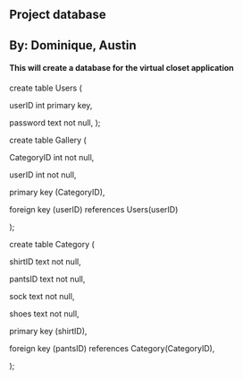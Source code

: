 ## Project database 

## By: Dominique, Austin

#### This will create a database for the virtual closet application





create table Users (

userID int  primary key,

password text not null, 
);



create table Gallery (

CategoryID int not null,

userID int not null,

primary key (CategoryID),

foreign key (userID) references Users(userID)

);



create table Category (

shirtID text not null,

pantsID text not null,

sock text not null,

shoes text not null,

primary key (shirtID),

foreign key (pantsID) references Category(CategoryID),

);



